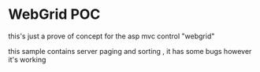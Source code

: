 # WebGrid POC

this's just a prove of concept for the asp mvc control "webgrid"

this sample contains server paging and sorting , it has some bugs however it's working
